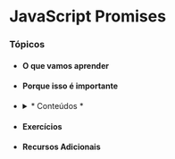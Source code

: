 # JavaScript Promises

### Tópicos
* #### O que vamos aprender
* #### Porque isso é importante
* <details>
    <summary>* Conteúdos *</summary>
    1. Application Programming Interface (API) <br>
    2. Relemebrando o fluxo assíncrono <br>
    3. Promises <br>
    4. Para fixar
  </details> 
* #### Exercícios
* #### Recursos Adicionais
